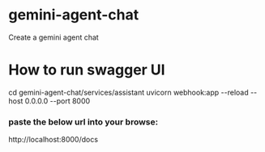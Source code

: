 # gemini-agent-chat
Create a gemini agent chat

# How to run swagger UI
cd gemini-agent-chat/services/assistant
uvicorn webhook:app --reload --host 0.0.0.0 --port 8000

### paste the below url into your browse:
http://localhost:8000/docs
